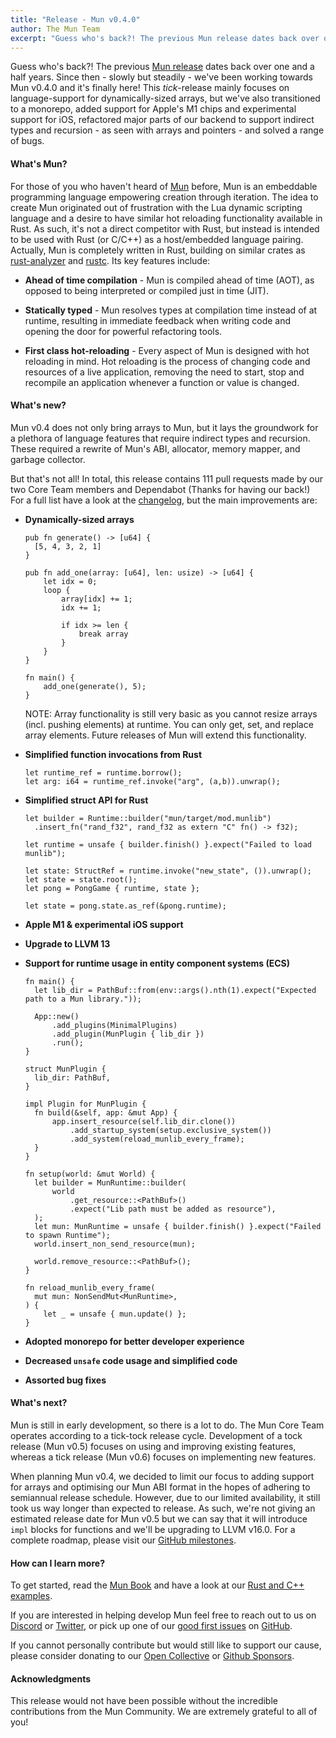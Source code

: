 ```yaml
---
title: "Release - Mun v0.4.0"
author: The Mun Team
excerpt: "Guess who's back?! The previous Mun release dates back over one and a half years. Since then - slowly but steadily - we've been working towards Mun v0.4.0 and it's finally here!"
---
```


Guess who's back?!
The previous [Mun release](../../../../2021/04/11/release-mun-v0-3-0) dates back over one and a half years.
Since then - slowly but steadily - we've been working towards Mun v0.4.0 and it's finally here!
This *tick*-release mainly focuses on language-support for dynamically-sized arrays, but we've also transitioned to a monorepo, added support for Apple's M1 chips and experimental support for iOS, refactored major parts of our backend to support indirect types and recursion - as seen with arrays and pointers - and solved a range of bugs.

#### What's Mun?

For those of you who haven't heard of [Mun](https://mun-lang.org) before, Mun is an embeddable programming language empowering creation through iteration.
The idea to create Mun originated out of frustration with the Lua dynamic scripting language and a desire to have similar hot reloading functionality available in Rust.
As such, it's not a direct competitor with Rust, but instead is intended to be used with Rust (or C/C++) as a host/embedded language pairing.
Actually, Mun is completely written in Rust, building on similar crates as [rust-analyzer](https://github.com/rust-analyzer/rust-analyzer) and [rustc](https://github.com/rust-lang/rust).
Its key features include:

- **Ahead of time compilation** - Mun is compiled ahead of time (AOT), as opposed to being
  interpreted or compiled just in time (JIT).

- **Statically typed** - Mun resolves types at compilation time instead of at runtime, resulting in
  immediate feedback when writing code and opening the door for powerful refactoring tools.

- **First class hot-reloading** - Every aspect of Mun is designed with hot reloading in mind. Hot
  reloading is the process of changing code and resources of a live application, removing the need
  to start, stop and recompile an application whenever a function or value is changed.

#### What's new?

Mun v0.4 does not only bring arrays to Mun, but it lays the groundwork for a plethora of language features that require indirect types and recursion.
These required a rewrite of Mun's ABI, allocator, memory mapper, and garbage collector.

But that's not all!
In total, this release contains 111 pull requests made by our two Core Team members and Dependabot (Thanks for having our back!)
For a full list have a look at the [changelog](https://github.com/mun-lang/mun/releases/tag/v0.4.0), but the main improvements are:

* **Dynamically-sized arrays**
  ```mun
  pub fn generate() -> [u64] {
    [5, 4, 3, 2, 1]
  }

  pub fn add_one(array: [u64], len: usize) -> [u64] {
      let idx = 0;
      loop {
          array[idx] += 1;
          idx += 1;

          if idx >= len {
              break array
          }
      }
  }

  fn main() {
      add_one(generate(), 5);
  }
  ```
  NOTE: Array functionality is still very basic as you cannot resize arrays (incl. pushing elements) at runtime. You can only get, set, and replace array elements. Future releases of Mun will extend this functionality.

* **Simplified function invocations from Rust**
  ```mun
  let runtime_ref = runtime.borrow();
  let arg: i64 = runtime_ref.invoke("arg", (a,b)).unwrap();
  ```

* **Simplified struct API for Rust**
  ```mun
  let builder = Runtime::builder("mun/target/mod.munlib")
    .insert_fn("rand_f32", rand_f32 as extern "C" fn() -> f32);

  let runtime = unsafe { builder.finish() }.expect("Failed to load munlib");

  let state: StructRef = runtime.invoke("new_state", ()).unwrap();
  let state = state.root();
  let pong = PongGame { runtime, state };

  let state = pong.state.as_ref(&pong.runtime);
  ```

* **Apple M1 & experimental iOS support**

* **Upgrade to LLVM 13**

* **Support for runtime usage in entity component systems (ECS)**
  ```mun
  fn main() {
    let lib_dir = PathBuf::from(env::args().nth(1).expect("Expected path to a Mun library."));

    App::new()
        .add_plugins(MinimalPlugins)
        .add_plugin(MunPlugin { lib_dir })
        .run();
  }

  struct MunPlugin {
    lib_dir: PathBuf,
  }

  impl Plugin for MunPlugin {
    fn build(&self, app: &mut App) {
        app.insert_resource(self.lib_dir.clone())
            .add_startup_system(setup.exclusive_system())
            .add_system(reload_munlib_every_frame);
    }
  }

  fn setup(world: &mut World) {
    let builder = MunRuntime::builder(
        world
            .get_resource::<PathBuf>()
            .expect("Lib path must be added as resource"),
    );
    let mun: MunRuntime = unsafe { builder.finish() }.expect("Failed to spawn Runtime");
    world.insert_non_send_resource(mun);

    world.remove_resource::<PathBuf>();
  }

  fn reload_munlib_every_frame(
    mut mun: NonSendMut<MunRuntime>,
  ) {
      let _ = unsafe { mun.update() };
  }
  ```

* **Adopted monorepo for better developer experience**

* **Decreased `unsafe` code usage and simplified code**

* **Assorted bug fixes**

#### What's next?

Mun is still in early development, so there is a lot to do.
The Mun Core Team operates according to a tick-tock release cycle.
Development of a tock release (Mun v0.5) focuses on using and improving existing features, whereas a tick release (Mun v0.6) focuses on implementing new features.

When planning Mun v0.4, we decided to limit our focus to adding support for arrays and optimising our Mun ABI format in the hopes of adhering to semiannual release schedule.
However, due to our limited availability, it still took us way longer than expected to release.
As such, we're not giving an estimated release date for Mun v0.5 but we can say that it will introduce `impl` blocks for functions and we'll be upgrading to LLVM v16.0.
For a complete roadmap, please visit our [GitHub milestones](https://github.com/mun-lang/mun/milestones).

#### How can I learn more?

To get started, read the [Mun Book](https://docs.mun-lang.org/v0.4) and have a look at our [Rust and C++ examples](https://github.com/mun-lang/mun/tree/release/v0.4/examples).

If you are interested in helping develop Mun feel free to reach out to us on [Discord](https://discord.gg/SfvvcCU) or [Twitter][twi], or pick up one of our [good first issues][gfi] on [GitHub](https://github.com/mun-lang/mun).

If you cannot personally contribute but would still like to support our cause, please consider donating to our [Open Collective][oc] or [Github Sponsors][gs].

[gfi]: https://github.com/mun-lang/mun/issues?q=is%3Aopen+is%3Aissue+label%3A%22good+first+issue%22
[oc]: https://opencollective.com/mun
[gs]: https://github.com/sponsors/mun-lang
[twi]: https://twitter.com/munlangorg

#### Acknowledgments

This release would not have been possible without the incredible contributions from the Mun Community. We are extremely grateful to all of you!
